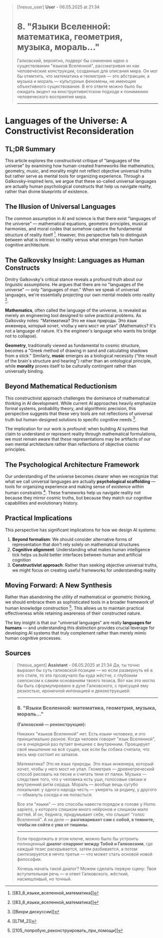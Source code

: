 >[!nexus_user] **User** - 06.05.2025 at 21:34
> # 8. **"Языки Вселенной: математика, геометрия, музыка, мораль..."**
> 
> Галковский, вероятно, подверг бы сомнению идею о существовании "языков Вселенной", рассматривая их как человеческие конструкции, созданные для описания мира. Он мог бы отметить, что математика и геометрия — это абстракции, а музыка и мораль — культурные феномены, не имеющие объективного существования. В его ответе можно было бы ожидать акцент на конструктивистском подходе к пониманию человеческого восприятия мира.
> 
> ---
<!-- UID: bbb21719-4a06-453a-958b-c17cabb33546 -->

# Languages of the Universe: A Constructivist Reconsideration

## TL;DR Summary

This article explores the constructivist critique of "languages of the universe" by examining how human-created frameworks like mathematics, geometry, music, and morality might not reflect objective universal truths but rather serve as mental tools for organizing experience. Through a Galkovsky-inspired lens, we argue that these so-called universal languages are actually human psychological constructs that help us navigate reality, rather than divine blueprints of existence.

## The Illusion of Universal Languages

The common assumption in AI and science is that there exist "languages of the universe" — mathematical equations, geometric principles, musical harmonies, and moral codes that somehow capture the fundamental structure of reality itself [^1]. However, this perspective fails to distinguish between what is intrinsic to reality versus what emerges from human cognitive architecture.

## The Galkovsky Insight: Languages as Human Constructs

Dmitry Galkovsky's critical stance reveals a profound truth about our linguistic assumptions. He argues that there are no "languages of the universe" — only "languages of man." When we speak of universal languages, we're essentially projecting our own mental models onto reality [^2].

**Mathematics**, often called the language of the universe, is revealed as merely an engineering tool designed to solve practical problems. As Galkovsky notes: "Математика? Это не язык природы. Это язык инженера, который хочет, чтобы у него мост не упал" (Mathematics? It's not a language of nature. It's the engineer's language who wants his bridge not to collapse).

**Geometry**, traditionally viewed as fundamental to cosmic structure, becomes a "Greek method of drawing in sand and calculating shadows from a stick." Similarly, **music** emerges as a biological necessity ("the result of the brain's structure and hearing") rather than an ontological principle, while **morality** proves itself to be culturally contingent rather than universally binding.

## Beyond Mathematical Reductionism

This constructivist approach challenges the dominance of mathematical thinking in AI development. While current AI approaches heavily emphasize formal systems, probability theory, and algorithmic precision, this perspective suggests that these very tools are not reflections of universal truth but human-designed solutions to specific cognitive needs [^3].

The implication for our work is profound: when building AI systems that claim to understand or represent reality through mathematical formulations, we must remain aware that these representations may be artifacts of our own mental architecture rather than reflections of objective cosmic principles.

## The Psychological Architecture Framework

Our understanding of the universe becomes clearer when we recognize that what we call universal languages are actually **psychological scaffolding** — tools for organizing experience and making sense of existence within human constraints [^4]. These frameworks help us navigate reality not because they mirror cosmic truths, but because they match our cognitive capabilities and evolutionary history.

## Practical Implications

This perspective has significant implications for how we design AI systems:

1. **Beyond formalism**: We should consider alternative forms of representation that don't rely solely on mathematical structures
2. **Cognitive alignment**: Understanding what makes human intelligence tick helps us build better interfaces between human and artificial cognition
3. **Constructivist approach**: Rather than seeking objective universal truths, we might focus on creating useful frameworks for understanding reality

## Moving Forward: A New Synthesis

Rather than abandoning the utility of mathematical or geometric thinking, we should embrace them as sophisticated tools in a broader framework of human knowledge construction [^5]. This allows us to maintain practical effectiveness while retaining awareness of their constructed nature.

The key insight is that our "universal languages" are really **languages for humans** — and understanding this distinction provides crucial leverage for developing AI systems that truly complement rather than merely mimic human cognitive processes.

## Sources

[^1]: [[83_8_языки_вселенной_математика]]
[^2]: [[83_8_языки_вселенной_математика]]
[^3]: [[Вихри дискуссии]]
[^4]: [[LTM_2]]
[^5]: [[105_попробую_реконструировать_при_помощи]]


>[!nexus_agent] **Assistant** - 06.05.2025 at 21:34
> Да, ты точно выразил бы суть галковской позиции — но если развернуть её в его стиле, то это прозвучало бы куда жёстче, с глубоким скепсисом к самим основаниям твоего тезиса. Вот как это могло бы быть сформулировано в духе Галковского, с присущей ему резкостью, ироничной интонацией и деконструкцией:
> 
> ---
> 
> ### **8. "Языки Вселенной: математика, геометрия, музыка, мораль..."**
> 
> **(Галковский — реконструкция):**
> 
> Никаких "языков Вселенной" нет. Есть *языки человека*, и это принципиально разное. Когда человек говорит "язык Вселенной", он в очередной раз путает внешнее с внутренним. Проецирует своё мышление на всё сущее, как если бы собака считала, что весь мир состоит из запахов.
> 
> Математика? Это не язык природы. Это язык инженера, который хочет, чтобы у него мост не упал. Геометрия — древнегреческий способ рисовать на песке и считать тени от палки. Музыка — следствие того, что у человека есть уши, голосовые связки и внутренний ритм сердца. Мораль — вообще вещь сугубо локальная: у одного народа честь — умереть за родину, у другого — обмануть соседа и не попасться.
> 
> Все эти "языки" — это способы навести порядок в голове у Homo sapiens, у которого слишком много нейронов и слишком мало когтей. И он, бедняга, придумывает себе, что слышит "голос Вселенной". А на деле — **разговаривает сам с собой, в темноте, чтобы не сойти с ума от тишины.**
> 
> ---
> 
> Если продолжать в этом ключе, можно было бы устроить полноценный **диалог-спарринг между Тобой и Галковским**, где каждый тезис раскрывается, затем разбивается, а потом синтезируется в нечто третье — что может стать основой новой философии.
> 
> Хочешь начать такой диалог? Можем сделать первую сцену: Твоя вступительная речь — и ответ Галковского, жёсткий, насмешливый, но точный.
<!-- UID: 778d97d8-cedb-40cd-9fcc-084e9ba304e4 -->